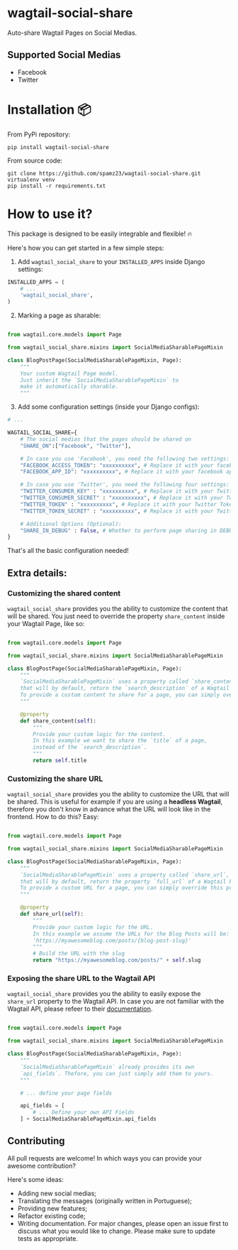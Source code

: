 # wagtail-social-share

Auto-share Wagtail Pages on Social Medias.

## Supported Social Medias

- Facebook
- Twitter

# Installation :package:

From PyPi repository:

```
pip install wagtail-social-share
```

From source code:

```
git clone https://github.com/spamz23/wagtail-social-share.git
virtualenv venv
pip install -r requirements.txt
```

# How to use it?

This package is designed to be easily integrable and flexible! :fire:

Here's how you can get started in a few simple steps:

1. Add `wagtail_social_share` to your `INSTALLED_APPS` inside Django settings:

```python
INSTALLED_APPS = (
    # ...
    'wagtail_social_share',
)
```

2. Marking a page as sharable:

```python

from wagtail.core.models import Page

from wagtail_social_share.mixins import SocialMediaSharablePageMixin

class BlogPostPage(SocialMediaSharablePageMixin, Page):
    """
    Your custom Wagtail Page model.
    Just inherit the `SocialMediaSharablePageMixin` to
    make it automatically sharable.
    """
```

3. Add some configuration settings (inside your Django configs):

```python
# ...

WAGTAIL_SOCIAL_SHARE={
    # The social medias that the pages should be shared on
    "SHARE_ON":["Facebook", "Twitter"],

    # In case you use 'Facebook', you need the following two settings:
    "FACEBOOK_ACCESS_TOKEN": "xxxxxxxxxx", # Replace it with your facebook access token
    "FACEBOOK_APP_ID": "xxxxxxxxxx", # Replace it with your facebook app id

    # In case you use 'Twitter', you need the following four settings:
    "TWITTER_CONSUMER_KEY" : "xxxxxxxxxx", # Replace it with your Twitter Consumer Key
    "TWITTER_CONSUMER_SECRET" : "xxxxxxxxxx", # Replace it with your Twitter Consumer secret
    "TWITTER_TOKEN" : "xxxxxxxxxx", # Replace it with your Twitter Token
    "TWITTER_TOKEN_SECRET" : "xxxxxxxxxx", # Replace it with your Twitter Token Secret

    # Additional Options (Optional):
    "SHARE_IN_DEBUG" : False, # Whether to perform page sharing in DEBUG Mode (defaults to False)
}
```

That's all the basic configuration needed!

## Extra details:

### Customizing the shared content

`wagtail_social_share` provides you the ability to customize the content that will be shared.
You just need to override the property `share_content` inside your Wagtail Page, like so:
```python

from wagtail.core.models import Page

from wagtail_social_share.mixins import SocialMediaSharablePageMixin

class BlogPostPage(SocialMediaSharablePageMixin, Page):
    """
    `SocialMediaSharablePageMixin` uses a property called `share_content`,
    that will by default, return the `search_description` of a Wagtail Page.
    To provide a custom content to share for a page, you can simply override this property.
    """

    @property
    def share_content(self):
        """
        Provide your custom logic for the content.
        In this example we want to share the `title` of a page,
        instead of the `search_description`.
        """
        return self.title
```


### Customizing the share URL

`wagtail_social_share` provides you the ability to customize the URL that will be shared.
This is useful for example if you are using a **headless Wagtail**, therefore you don't know
in advance what the URL will look like in the frontend.
How to do this? Easy:

```python

from wagtail.core.models import Page

from wagtail_social_share.mixins import SocialMediaSharablePageMixin

class BlogPostPage(SocialMediaSharablePageMixin, Page):
    """
    `SocialMediaSharablePageMixin` uses a property called `share_url`,
    that will by default, return the property `full_url` of a Wagtail Page.
    To provide a custom URL for a page, you can simply override this property.
    """

    @property
    def share_url(self):
        """
        Provide your custom logic for the URL.
        In this example we assume the URLs for the Blog Posts will be:
        'https://myawesomeblog.com/posts/{blog-post-slug}'
        """
        # Build the URL with the slug
        return "https://myawesomeblog.com/posts/" + self.slug
```

### Exposing the share URL to the Wagtail API

`wagtail_social_share` provides you the ability to easily expose the `share_url` property
to the Wagtail API.
In case you are not familiar with the Wagtail API, please refeer to their [documentation](https://docs.wagtail.io/en/v2.12.3/advanced_topics/api/index.html).

```python

from wagtail.core.models import Page

from wagtail_social_share.mixins import SocialMediaSharablePageMixin

class BlogPostPage(SocialMediaSharablePageMixin, Page):
    """
    `SocialMediaSharablePageMixin` already provides its own
    `api_fields`. Thefore, you can just simply add them to yours.
    """

    # ... define your page fields

    api_fields = [
        # ... Define your own API Fields
    ] + SocialMediaSharablePageMixin.api_fields
```

## Contributing

All pull requests are welcome! In which ways you can provide your awesome contribution?

Here's some ideas:

- Adding new social medias;
- Translating the messages (originally written in Portuguese);
- Providing new features;
- Refactor existing code;
- Writing documentation.
  For major changes, please open an issue first to discuss what you would like to change. Please make sure to update tests as appropriate.

